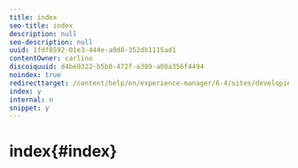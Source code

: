 ```yaml
---
title: index
seo-title: index
description: null
seo-description: null
uuid: 1fdf8592-01e3-444e-a0d8-352db1115ad1
contentOwner: carlino
discoiquuid: d4be0322-b5b0-472f-a389-a08a356f4494
noindex: true
redirecttarget: /content/help/en/experience-manager/6-4/sites/developing/using/reference-materials
index: y
internal: n
snippet: y
---
```


# index{#index}

